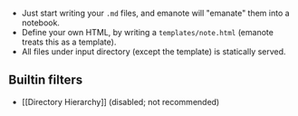 - Just start writing your `.md` files, and emanote will "emanate" them into a notebook.
- Define your own HTML, by writing a `templates/note.html` (emanote treats this as a template).
- All files under input directory (except the template) is statically served.

## Builtin filters

- [[Directory Hierarchy]] (disabled; not recommended)